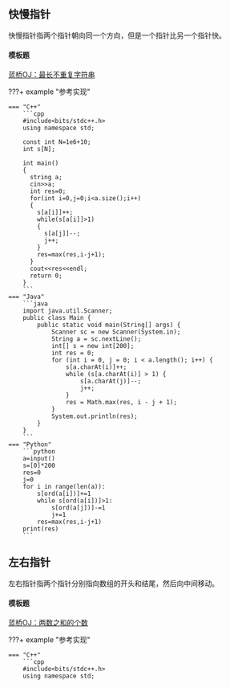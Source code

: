 ## 快慢指针
快慢指针指两个指针朝向同一个方向，但是一个指针比另一个指针快。

#### 模板题

[蓝桥OJ：最长不重复字符串](https://www.lanqiao.cn/problems/3265/learning/)

???+ example "参考实现"

    === "C++"
        ```cpp
        #include<bits/stdc++.h>
        using namespace std;

        const int N=1e6+10;
        int s[N];

        int main()
        {
          string a;
          cin>>a;
          int res=0;
          for(int i=0,j=0;i<a.size();i++)
          {
            s[a[i]]++;
            while(s[a[i]]>1)
            {
              s[a[j]]--;
              j++;
            }
            res=max(res,i-j+1);
          }
          cout<<res<<endl;
          return 0;
        }
        ```
    === "Java"
        ```java
        import java.util.Scanner;
        public class Main {
            public static void main(String[] args) {
                Scanner sc = new Scanner(System.in);
                String a = sc.nextLine();
                int[] s = new int[200];
                int res = 0;
                for (int i = 0, j = 0; i < a.length(); i++) {
                    s[a.charAt(i)]++;
                    while (s[a.charAt(i)] > 1) {
                        s[a.charAt(j)]--;
                        j++;
                    }
                    res = Math.max(res, i - j + 1);
                } 
                System.out.println(res);
            } 
        }
        ```
    === "Python"
        ```python
        a=input()
        s=[0]*200
        res=0
        j=0
        for i in range(len(a)):
            s[ord(a[i])]+=1
            while s[ord(a[i])]>1:
                s[ord(a[j])]-=1
                j+=1
            res=max(res,i-j+1)
        print(res)
        ```

## 左右指针
左右指针指两个指针分别指向数组的开头和结尾，然后向中间移动。

#### 模板题
[蓝桥OJ：两数之和的个数](https://www.lanqiao.cn/problems/19841/learning/)

???+ example "参考实现"

    === "C++"
        ```cpp
        #include<bits/stdc++.h>
        using namespace std;

